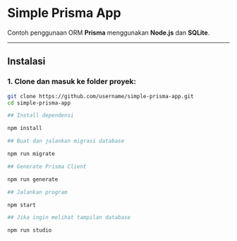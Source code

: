 # Simple Prisma App

Contoh penggunaan ORM **Prisma** menggunakan **Node.js** dan **SQLite**.

---

## Instalasi

### 1. Clone dan masuk ke folder proyek:
```bash
git clone https://github.com/username/simple-prisma-app.git
cd simple-prisma-app

## Install dependensi

npm install

## Buat dan jalankan migrasi database

npm run migrate

## Generate Prisma Client

npm run generate

## Jalankan program

npm start

## Jika ingin melihat tampilan database 

npm run studio




